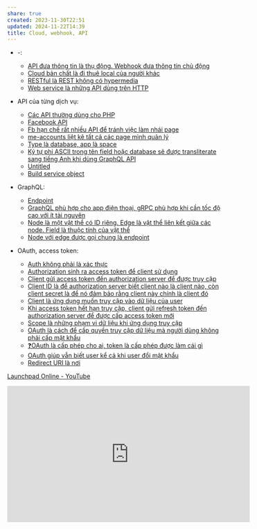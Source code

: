 ```yaml
---
share: true
created: 2023-11-30T22:51
updated: 2024-11-22T14:39
title: Cloud, webhook, API
---
```


- \-: 
    - [API đưa thông tin là thụ động. Webhook đưa thông tin chủ động](./API%20%C4%91%C6%B0a%20th%C3%B4ng%20tin%20l%C3%A0%20th%E1%BB%A5%20%C4%91%E1%BB%99ng.%20Webhook%20%C4%91%C6%B0a%20th%C3%B4ng%20tin%20ch%E1%BB%A7%20%C4%91%E1%BB%99ng.md)
    - [Cloud bản chất là đi thuê local của người khác](./Cloud%20b%E1%BA%A3n%20ch%E1%BA%A5t%20l%C3%A0%20%C4%91i%20thu%C3%AA%20local%20c%E1%BB%A7a%20ng%C6%B0%E1%BB%9Di%20kh%C3%A1c.md)
    - [RESTful là REST không có hypermedia](./RESTful%20l%C3%A0%20REST%20kh%C3%B4ng%20c%C3%B3%20hypermedia.md)
    - [Web service là những API dùng trên HTTP](./Web%20service%20l%C3%A0%20nh%E1%BB%AFng%20API%20d%C3%B9ng%20tr%C3%AAn%20HTTP.md)

- API của từng dịch vụ: 
    - [Các API thường dùng cho PHP](./API%20c%E1%BB%A7a%20t%E1%BB%ABng%20d%E1%BB%8Bch%20v%E1%BB%A5/Facebook/C%C3%A1c%20API%20th%C6%B0%E1%BB%9Dng%20d%C3%B9ng%20cho%20PHP.md)
    - [Facebook API](./API%20c%E1%BB%A7a%20t%E1%BB%ABng%20d%E1%BB%8Bch%20v%E1%BB%A5/Facebook/Facebook%20API.md)
    - [Fb hạn chế rất nhiều API để tránh việc làm nhái page](./API%20c%E1%BB%A7a%20t%E1%BB%ABng%20d%E1%BB%8Bch%20v%E1%BB%A5/Facebook/Fb%20h%E1%BA%A1n%20ch%E1%BA%BF%20r%E1%BA%A5t%20nhi%E1%BB%81u%20API%20%C4%91%E1%BB%83%20tr%C3%A1nh%20vi%E1%BB%87c%20l%C3%A0m%20nh%C3%A1i%20page.md)
    - [me-accounts liệt kê tất cả các page mình quản lý](./API%20c%E1%BB%A7a%20t%E1%BB%ABng%20d%E1%BB%8Bch%20v%E1%BB%A5/Facebook/me-accounts%20li%E1%BB%87t%20k%C3%AA%20t%E1%BA%A5t%20c%E1%BA%A3%20c%C3%A1c%20page%20m%C3%ACnh%20qu%E1%BA%A3n%20l%C3%BD.md)
    - [Type là database, app là space](./API%20c%E1%BB%A7a%20t%E1%BB%ABng%20d%E1%BB%8Bch%20v%E1%BB%A5/Fibery/Type%20l%C3%A0%20database,%20app%20l%C3%A0%20space.md)
    - [Ký tự phi ASCII trong tên field hoặc database sẽ được transliterate sang tiếng Anh khi dùng GraphQL API](./API%20c%E1%BB%A7a%20t%E1%BB%ABng%20d%E1%BB%8Bch%20v%E1%BB%A5/Fibery/K%C3%BD%20t%E1%BB%B1%20phi%20ASCII%20trong%20t%C3%AAn%20field%20ho%E1%BA%B7c%20database%20s%E1%BA%BD%20%C4%91%C6%B0%E1%BB%A3c%20transliterate%20sang%20ti%E1%BA%BFng%20Anh%20khi%20d%C3%B9ng%20GraphQL%20API.md)
    - [Untitled](./API%20c%E1%BB%A7a%20t%E1%BB%ABng%20d%E1%BB%8Bch%20v%E1%BB%A5/Fibery/Untitled.md)
    - [Build service object](./API%20c%E1%BB%A7a%20t%E1%BB%ABng%20d%E1%BB%8Bch%20v%E1%BB%A5/Google/Build%20service%20object.md)

- GraphQL: 
    - [Endpoint](./GraphQL/Endpoint.md)
    - [GraphQL phù hợp cho app điện thoại, gRPC phù hợp khi cần tốc độ cao với ít tài nguyên](./GraphQL/GraphQL%20ph%C3%B9%20h%E1%BB%A3p%20cho%20app%20%C4%91i%E1%BB%87n%20tho%E1%BA%A1i,%20gRPC%20ph%C3%B9%20h%E1%BB%A3p%20khi%20c%E1%BA%A7n%20t%E1%BB%91c%20%C4%91%E1%BB%99%20cao%20v%E1%BB%9Bi%20%C3%ADt%20t%C3%A0i%20nguy%C3%AAn.md)
    - [Node là một vật thể có ID riêng. Edge là vật thể liên kết giữa các node. Field là thuộc tính của vật thể](./GraphQL/Node%20l%C3%A0%20m%E1%BB%99t%20v%E1%BA%ADt%20th%E1%BB%83%20c%C3%B3%20ID%20ri%C3%AAng.%20Edge%20l%C3%A0%20v%E1%BA%ADt%20th%E1%BB%83%20li%C3%AAn%20k%E1%BA%BFt%20gi%E1%BB%AFa%20c%C3%A1c%20node.%20Field%20l%C3%A0%20thu%E1%BB%99c%20t%C3%ADnh%20c%E1%BB%A7a%20v%E1%BA%ADt%20th%E1%BB%83.md)
    - [Node với edge được gọi chung là endpoint](./GraphQL/Node%20v%E1%BB%9Bi%20edge%20%C4%91%C6%B0%E1%BB%A3c%20g%E1%BB%8Di%20chung%20l%C3%A0%20endpoint.md)

- OAuth, access token: 
    - [Auth không phải là xác thực](./OAuth,%20access%20token/Auth%20kh%C3%B4ng%20ph%E1%BA%A3i%20l%C3%A0%20x%C3%A1c%20th%E1%BB%B1c.md)
    - [Authorization sinh ra access token để client sử dụng](./OAuth,%20access%20token/Authorization%20sinh%20ra%20access%20token%20%C4%91%E1%BB%83%20client%20s%E1%BB%AD%20d%E1%BB%A5ng.md)
    - [Client gửi access token đến authorization server để được truy cập](./OAuth,%20access%20token/Client%20g%E1%BB%ADi%20access%20token%20%C4%91%E1%BA%BFn%20authorization%20server%20%C4%91%E1%BB%83%20%C4%91%C6%B0%E1%BB%A3c%20truy%20c%E1%BA%ADp.md)
    - [Client ID là để authorization server biết client nào là client nào, còn client secret là để nó đảm bảo rằng client này chính là client đó](./OAuth,%20access%20token/Client%20ID%20l%C3%A0%20%C4%91%E1%BB%83%20authorization%20server%20bi%E1%BA%BFt%20client%20n%C3%A0o%20l%C3%A0%20client%20n%C3%A0o,%20c%C3%B2n%20client%20secret%20l%C3%A0%20%C4%91%E1%BB%83%20n%C3%B3%20%C4%91%E1%BA%A3m%20b%E1%BA%A3o%20r%E1%BA%B1ng%20client%20n%C3%A0y%20ch%C3%ADnh%20l%C3%A0%20client%20%C4%91%C3%B3.md)
    - [Client là ứng dụng muốn truy cập vào dữ liệu của user](./OAuth,%20access%20token/Client%20l%C3%A0%20%E1%BB%A9ng%20d%E1%BB%A5ng%20mu%E1%BB%91n%20truy%20c%E1%BA%ADp%20v%C3%A0o%20d%E1%BB%AF%20li%E1%BB%87u%20c%E1%BB%A7a%20user.md)
    - [Khi access token hết hạn truy cập, client gửi refresh token đến authorization server để được cấp access token mới](./OAuth,%20access%20token/Khi%20access%20token%20h%E1%BA%BFt%20h%E1%BA%A1n%20truy%20c%E1%BA%ADp,%20client%20g%E1%BB%ADi%20refresh%20token%20%C4%91%E1%BA%BFn%20authorization%20server%20%C4%91%E1%BB%83%20%C4%91%C6%B0%E1%BB%A3c%20c%E1%BA%A5p%20access%20token%20m%E1%BB%9Bi.md)
    - [Scope là những phạm vi dữ liệu khi ứng dụng truy cập](./OAuth,%20access%20token/Scope%20l%C3%A0%20nh%E1%BB%AFng%20ph%E1%BA%A1m%20vi%20d%E1%BB%AF%20li%E1%BB%87u%20khi%20%E1%BB%A9ng%20d%E1%BB%A5ng%20truy%20c%E1%BA%ADp.md)
    - [OAuth là cách để cấp quyền truy cập dữ liệu mà người dùng không phải cấp mật khẩu](./OAuth,%20access%20token/OAuth%20l%C3%A0%20c%C3%A1ch%20%C4%91%E1%BB%83%20c%E1%BA%A5p%20quy%E1%BB%81n%20truy%20c%E1%BA%ADp%20d%E1%BB%AF%20li%E1%BB%87u%20m%C3%A0%20ng%C6%B0%E1%BB%9Di%20d%C3%B9ng%20kh%C3%B4ng%20ph%E1%BA%A3i%20c%E1%BA%A5p%20m%E1%BA%ADt%20kh%E1%BA%A9u.md)
    - [❓OAuth là cấp phép cho ai, token là cấp phép được làm cái gì](./OAuth,%20access%20token/%E2%9D%93OAuth%20l%C3%A0%20c%E1%BA%A5p%20ph%C3%A9p%20cho%20ai,%20token%20l%C3%A0%20c%E1%BA%A5p%20ph%C3%A9p%20%C4%91%C6%B0%E1%BB%A3c%20l%C3%A0m%20c%C3%A1i%20g%C3%AC.md)
    - [OAuth giúp vẫn biết user kể cả khi user đổi mật khẩu](./OAuth,%20access%20token/OAuth%20gi%C3%BAp%20v%E1%BA%ABn%20bi%E1%BA%BFt%20user%20k%E1%BB%83%20c%E1%BA%A3%20khi%20user%20%C4%91%E1%BB%95i%20m%E1%BA%ADt%20kh%E1%BA%A9u.md)
    - [Redirect URI là nơi](./OAuth,%20access%20token/Redirect%20URI%20l%C3%A0%20n%C6%A1i.md)


[Launchpad Online - YouTube](https://www.youtube.com/playlist?list=PLOU2XLYxmsILOIxBRPPhgYbuSslr50KVq)
<iframe width="560" height="315" src="https://www.youtube.com/embed/watch?v=GhrvZ5nUWNg" title="YouTube video player" frameborder="0" allow="accelerometer; autoplay; clipboard-write; encrypted-media; gyroscope; picture-in-picture; web-share" referrerpolicy="strict-origin-when-cross-origin" allowfullscreen></iframe>